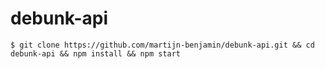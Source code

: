 # debunk-api


```
$ git clone https://github.com/martijn-benjamin/debunk-api.git && cd debunk-api && npm install && npm start

```